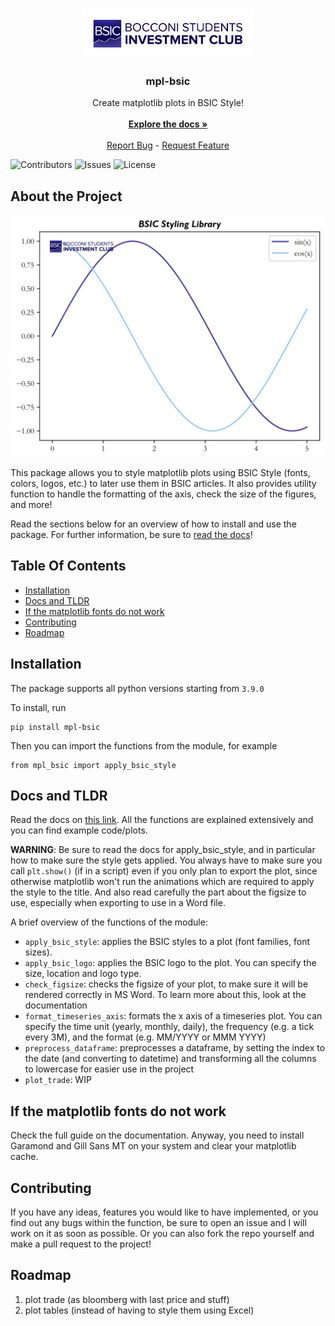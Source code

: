 <br/>
<p align="center">
  <a href="https://github.com/NotFrancee/mpl_bsic">
    <img src="images/logo.png" alt="Logo" height="80">
  </a>

  <h3 align="center">mpl-bsic</h3>

  <p align="center">
    Create matplotlib plots in BSIC Style!
    <br/>
    <br/>
    <a href="https://mpl-bsic.readthedocs.io/en/latest/"><strong>Explore the docs »</strong></a>
    <br/>
    <br/>
    <a href="https://github.com/NotFrancee/mpl_bsic/issues">Report Bug</a>
    -
    <a href="https://github.com/NotFrancee/mpl_bsic/issues">Request Feature</a>
  </p>
</p>

![Contributors](https://img.shields.io/github/contributors/NotFrancee/mpl_bsic?color=dark-green) ![Issues](https://img.shields.io/github/issues/NotFrancee/mpl_bsic) ![License](https://img.shields.io/github/license/NotFrancee/mpl_bsic)


## About the Project

<div align="center">
  <img src="images/about_project.svg" alt="Plot Example" align='center'>
</div>

This package allows you to style matplotlib plots using BSIC Style (fonts, colors, logos, etc.) to later use them in BSIC articles. It also
provides utility function to handle the formatting of the axis, check the size of the figures, and more!

Read the sections below for an overview of how to install and use the package. For further information, be sure to [read the docs](https://mpl-bsic.readthedocs.io/en/latest/)!

## Table Of Contents

* [Installation](#installation)
* [Docs and TLDR](#docs-and-tldr)
* [If the matplotlib fonts do not work](#if-the-matplotlib-fonts-do-not-work)
* [Contributing](#contributing)
* [Roadmap](#roadmap)

## Installation

The package supports all python versions starting from `3.9.0`

To install, run

```
pip install mpl-bsic
```


Then you can import the functions from the module, for example

```
from mpl_bsic import apply_bsic_style
```

## Docs and TLDR

Read the docs on [this link](https://mpl-bsic.readthedocs.io/).
All the functions are explained extensively and you can find example code/plots.

**WARNING**: Be sure to read the docs for apply_bsic_style, and in particular how to make sure the style gets applied. You always have to make sure you call `plt.show()`
(if in a script) even if you only plan to export the plot, since otherwise matplotlib won't run the animations which are required to apply the style to the title.
And also read carefully the part about the figsize to use, especially when exporting to use in a Word file.

A brief overview of the functions of the module:

* `apply_bsic_style`: applies the BSIC styles to a plot (font families, font sizes).
* `apply_bsic_logo`: applies the BSIC logo to the plot. You can specify the size, location and logo type.
* `check_figsize`: checks the figsize of your plot, to make sure it will be rendered correctly in MS Word.
    To learn more about this, look at the documentation
* `format_timeseries_axis`: formats the x axis of a timeseries plot.
    You can specify the time unit (yearly, monthly, daily), the frequency (e.g. a tick every 3M), and the format (e.g. MM/YYYY or MMM YYYY)
* `preprocess_dataframe`: preprocesses a dataframe, by setting the index to the date (and converting to datetime)
    and transforming all the columns to lowercase for easier use in the project
* `plot_trade`: WIP

## If the matplotlib fonts do not work

Check the full guide on the documentation. Anyway, you need to install
Garamond and Gill Sans MT on your system and clear your matplotlib cache.

## Contributing

If you have any ideas, features you would like to have implemented, or you find out any bugs within the function, be sure
to open an issue and I will work on it as soon as possible. Or you can also fork the repo yourself and make a pull request
to the project!

## Roadmap

1) plot trade (as bloomberg with last price and stuff)
2) plot tables (instead of having to style them using Excel)